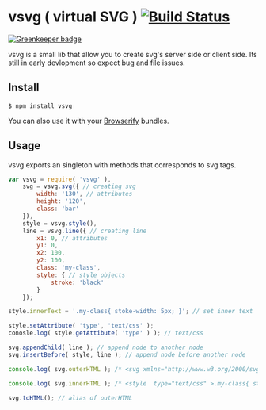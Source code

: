 # vsvg ( virtual SVG ) [![Build Status](https://travis-ci.org/jcblw/vsvg.svg?branch=master)](https://travis-ci.org/jcblw/vsvg)

[![Greenkeeper badge](https://badges.greenkeeper.io/jcblw/vsvg.svg)](https://greenkeeper.io/)

vsvg is a small lib that allow you to create svg's server side or client side. Its still in early devlopment so expect bug and file issues.

## Install

    $ npm install vsvg

You can also use it with your [Browserify](http://browserify.org) bundles.

## Usage

vsvg exports an singleton with methods that corresponds to svg tags.

```javascript
var vsvg = require( 'vsvg' ),
    svg = vsvg.svg({ // creating svg
        width: '130', // attributes
        height: '120',
        class: 'bar'
    }),
    style = vsvg.style(),
    line = vsvg.line({ // creating line
        x1: 0, // attributes
        y1: 0,
        x2: 100,
        y2: 100,
        class: 'my-class',
        style: { // style objects
            stroke: 'black'
        }
    });

style.innerText = '.my-class{ stoke-width: 5px; }'; // set inner text

style.setAttribute( 'type', 'text/css' );
conosle.log( style.getAttibute( 'type' ) ); // text/css

svg.appendChild( line ); // append node to another node
svg.insertBefore( style, line ); // append node before another node

console.log( svg.outerHTML ); /* <svg xmlns="http://www.w3.org/2000/svg" width="130" height="120" class="bar" ><style  type="text/css" >.my-class{ stoke-width: 5px; }</style><line  x1="0" y1="0" x2="100" y2="100" class="my-class" style="stroke:black;" ></line></svg> */

console.log( svg.innerHTML ); /* <style  type="text/css" >.my-class{ stoke-width: 5px; }</style><line  x1="0" y1="0" x2="100" y2="100" class="my-class" style="stroke:black;" ></line> */

svg.toHTML(); // alias of outerHTML

```

